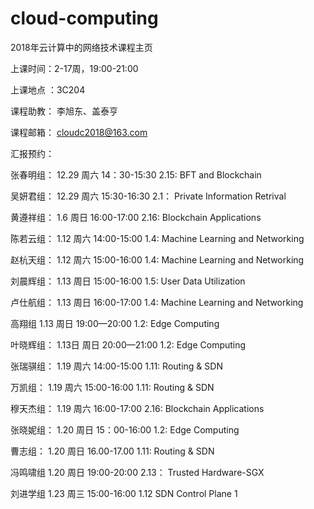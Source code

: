 # cloud-computing
2018年云计算中的网络技术课程主页

上课时间：2-17周，19:00-21:00

上课地点 ：3C204

课程助教：  李旭东、盖泰亨 
    
课程邮箱： cloudc2018@163.com

 
汇报预约：

张春明组：  12.29 周六 14：30-15:30        2.15: BFT and Blockchain

吴妍君组：  12.29 周六 15:30-16:30         2.1： Private Information Retrival 

黄遵祥组：  1.6 周日 16:00-17:00           2.16: Blockchain Applications

陈若云组：  1.12 周六 14:00-15:00           1.4: Machine Learning and Networking

赵杭天组：  1.12  周六 15:00-16:00          1.4: Machine Learning and Networking
  
刘晨辉组：  1.13 周日  15:00-16:00           1.5: User Data Utilization

卢仕航组：     1.13 周日  16:00-17:00        1.4: Machine Learning and Networking

高翔组   1.13  周日 19:00—20:00           1.2: Edge Computing

叶晓辉组：   1.13日  周日 20:00—21:00        1.2: Edge Computing

张瑞骐组：   1.19 周六   14:00-15:00         1.11: Routing & SDN

万凯组：    1.19  周六   15:00-16:00         1.11: Routing & SDN

穆天杰组：     1.19  周六   16:00-17:00        2.16: Blockchain Applications

张晓妮组：  1.20  周日  15：00-16:00          1.2: Edge Computing
 
曹志组：    1.20 周日  16.00-17.00            1.11: Routing & SDN
 
冯鸣啸组    1.20 周日  19:00-20:00            2.13： Trusted Hardware-SGX

刘进学组    1.23  周三  15:00-16:00           1.12   SDN Control Plane 1


